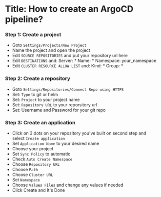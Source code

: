 <!-- Space: RD -->
<!-- Title: How to create an ArgoCD pipeline? -->
# Title: How to create an ArgoCD pipeline?
### Step 1: Create a project
- Goto `Settings/Projects/New Project`
- Name the project and open the project
- Edit `SOURCE REPOSITORIES` and put your repository url here
- Edit `DESTINATIONS` and: Server: * Name: * Namespace: your_namespace
- Edit `CLUSTER RESOURCE ALLOW LIST` and: Kind: * Group: *

### Step 2: Create a repository
- Goto `Settings/Repositories/Connect Repo using HTTPS`
- Set: `Type` to git or helm
- Set: `Project` to your project name
- Set: `Repository URL` to your reporsitory url
- Set: Username and Password for your git repo

### Step 3: Create an application
- Click on 3 dots on your repository you've built on second step and select `Create application`
- Set `Application Name` to your desired name
- Choose your project
- Set `Sync Policy` to automatic
- Check `Auto Create Namespace`
- Choose `Repository URL`
- Choose `Path`
- Choose `Cluster URL`
- Set `Namespace`
- Choose `Values Files` and change any values if needed
- Click Create and It's Done
